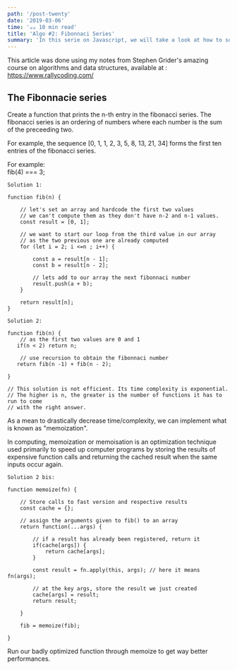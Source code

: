 ```yaml
---
path: '/post-twenty'
date: '2019-03-06'
time: '☕️☕️ 10 min read'
title: 'Algo #2: Fibonnaci Series'
summary: 'In this serie on Javascript, we will take a look at how to solve the Fibonnacie series.'
---
```


This article was done using my notes from Stephen Grider's amazing course on algorithms and data structures, available at : https://www.rallycoding.com/

## The Fibonnacie series

Create a function that prints the n-th entry in the fibonacci series.
The fibonacci series is an ordering of numbers where each number is the sum of the preceeding two.

For example, the sequence [0, 1, 1, 2, 3, 5, 8, 13, 21, 34] forms the first ten entries of the fibonacci series.<br>

For example:<br>
fib(4) === 3;

```
Solution 1:

function fib(n) {

    // let's set an array and hardcode the first two values
    // we can't compute them as they don't have n-2 and n-1 values.
    const result = [0, 1];

    // we want to start our loop from the third value in our array
    // as the two previous one are already computed
    for (let i = 2; i <=n ; i++) {

        const a = result[n - 1];
        const b = result[n - 2];

        // lets add to our array the next fibonnaci number
        result.push(a + b);
    }

    return result[n];
}
```

```
Solution 2:

function fib(n) {
    // as the first two values are 0 and 1
   if(n < 2) return n;

    // use recursion to obtain the fibonnaci number
   return fib(n -1) + fib(n - 2);

}

// This solution is not efficient. Its time complexity is exponential.
// The higher is n, the greater is the number of functions it has to run to come
// with the right answer.

```

As a mean to drastically decrease time/complexity, we can implement what is known as "memoization".

In computing, memoization or memoisation is an optimization technique used primarily to speed up computer programs by storing the results of expensive function calls and returning the cached result when the same inputs occur again.

```
Solution 2 bis:

function memoize(fn) {

    // Store calls to fast version and respective results
    const cache = {};

    // assign the arguments given to fib() to an array
    return function(...args) {

        // if a result has already been registered, return it
        if(cache[args]) {
            return cache[args];
        }

        const result = fn.apply(this, args); // here it means fn(args);

        // at the key args, store the result we just created
        cache[args] = result;
        return result;

    }

    fib = memoize(fib);

}

```

Run our badly optimized function through memoize to get way better performances.
